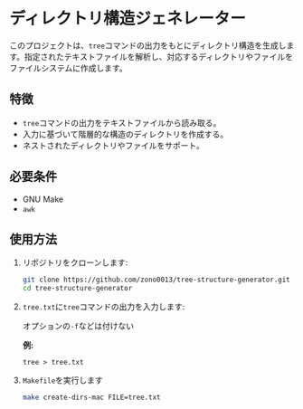 # ディレクトリ構造ジェネレーター

このプロジェクトは、`tree`コマンドの出力をもとにディレクトリ構造を生成します。指定されたテキストファイルを解析し、対応するディレクトリやファイルをファイルシステムに作成します。

## 特徴

- `tree`コマンドの出力をテキストファイルから読み取る。
- 入力に基づいて階層的な構造のディレクトリを作成する。
- ネストされたディレクトリやファイルをサポート。

## 必要条件

- GNU Make
- `awk`

## 使用方法

1. リポジトリをクローンします:

   ```bash
   git clone https://github.com/zono0013/tree-structure-generator.git
   cd tree-structure-generator
   ```
2. `tree.txt`に`tree`コマンドの出力を入力します:
   
   オプションの`-f`などは付けない
   
   **例:**
   ```
   tree > tree.txt
   ```


4. `Makefile`を実行します
    ```bash
   make create-dirs-mac FILE=tree.txt
   ```


